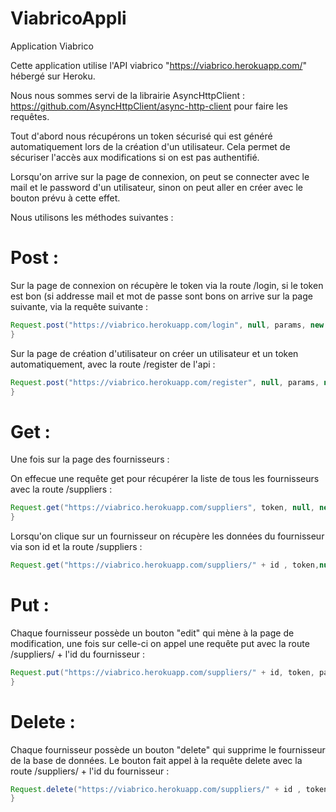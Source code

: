 # ViabricoAppli
Application Viabrico

Cette application utilise l'API viabrico "https://viabrico.herokuapp.com/" hébergé sur Heroku. 

Nous nous sommes servi de la librairie AsyncHttpClient : https://github.com/AsyncHttpClient/async-http-client pour faire les requêtes.

Tout d'abord nous récupérons un token sécurisé qui est généré automatiquement lors de la création d'un utilisateur. Cela permet de sécuriser l'accès aux modifications si on est pas authentifié. 

Lorsqu'on arrive sur la page de connexion, on peut se connecter avec le mail et le password d'un utilisateur, sinon on peut aller en créer avec le bouton prévu à cette effet.

Nous utilisons les méthodes suivantes : 

# Post :

Sur la page de connexion on récupère le token via la route /login, si le token est bon (si addresse mail et mot de passe sont bons on arrive sur la page suivante, via la requête suivante :

```java
Request.post("https://viabrico.herokuapp.com/login", null, params, new TextHttpResponseHandler(){
}
```
Sur la page de création d'utilisateur on créer un utilisateur et un token automatiquement, avec la route /register de l'api :

```java
Request.post("https://viabrico.herokuapp.com/register", null, params, new TextHttpResponseHandler() {
}
```

# Get :

Une fois sur la page des fournisseurs :

On effecue une requête get pour récupérer la liste de tous les fournisseurs avec la route /suppliers :

```java
Request.get("https://viabrico.herokuapp.com/suppliers", token, null, new TextHttpResponseHandler(){
}
```

Lorsqu'on clique sur un fournisseur on récupère les données du fournisseur via son id et la route /suppliers :
```java
Request.get("https://viabrico.herokuapp.com/suppliers/" + id , token,null,new TextHttpResponseHandler(){
```

# Put :

Chaque fournisseur possède un bouton "edit" qui mène à la page de modification, une fois sur celle-ci on appel une requête put avec la route /suppliers/ + l'id du fournisseur :

```java
Request.put("https://viabrico.herokuapp.com/suppliers/" + id, token, params, new TextHttpResponseHandler() {
}
```

# Delete :

Chaque fournisseur possède un bouton "delete" qui supprime le fournisseur de la base de données. Le bouton fait appel à la requête delete avec la route /suppliers/ + l'id du fournisseur :

```java
Request.delete("https://viabrico.herokuapp.com/suppliers/" + id , token,null, new TextHttpResponseHandler(){
}
```




